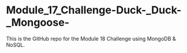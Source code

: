 # Module_17_Challenge-Duck-_Duck-_Mongoose-
This is the GitHub repo for the Module 18 Challenge using MongoDB &amp; NoSQL.
